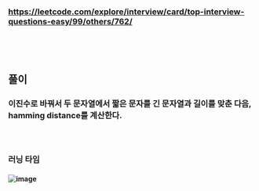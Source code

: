 ### https://leetcode.com/explore/interview/card/top-interview-questions-easy/99/others/762/
### <br/><br/>

## 풀이
### 이진수로 바꿔서 두 문자열에서 짧은 문자를 긴 문자열과 길이를 맞춘 다음, hamming distance를 계산한다.
### <br/>

### 러닝 타임
#### ![image](https://github.com/user-attachments/assets/69f23a00-1bbe-478c-9ff0-a4788b7d3083)
